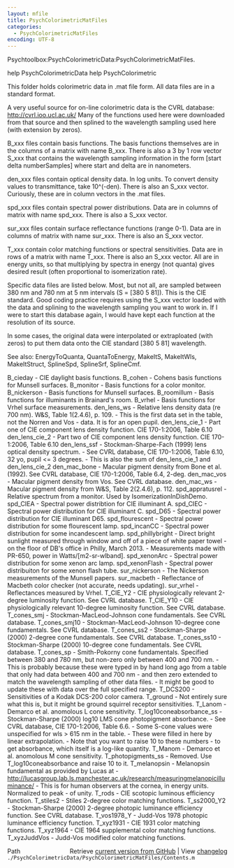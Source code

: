 ```yaml
---
layout: mfile
title: PsychColorimetricMatFiles
categories:
  - PsychColorimetricMatFiles
encoding: UTF-8
---
```


Psychtoolbox:PsychColorimetricData:PsychColorimetricMatFiles.

help PsychColorimetricData
help PsychColorimetric

This folder holds colorimetric data in .mat file form.
All data files are in a standard format.

A very useful source for on-line
colorimetric data is the CVRL database:
  http://cvrl.ioo.ucl.ac.uk/
Many of the functions used here were downloaded from
that source and then splined to the wavelength sampling
used here (with extension by zeros).

  B\_xxx files contain basis functions.  The basis functions themselves
    are in the columns of a matrix with name B\_xxx.  There is also
    a 3 by 1 row vector S\_xxx that contains the wavelength sampling
    information in the form [start delta numberSamples] where start
    and delta are in nanometers.

  den\_xxx files contain optical density data.  In log units.  To
    convert density values to transmittance, take 10^(-den).  There
    is also an S\_xxx vector.  Curiously, these are in column vectors
    in the .mat files.

  spd\_xxx files contain spectral power distributions.  Data are in
    columns of matrix with name spd\_xxx.  There is also a S\_xxx
    vector.

  sur\_xxx files contain surface reflectance functions (range 0-1).  Data
    are in columns of matrix with name sur\_xxx.  There is also an S\_xxx
    vector.

  T\_xxx contain color matching functions or spectral sensitivities.  Data
     are in rows of a matrix with name T\_xxx.  There is also an S\_xxx
     vector.  All are in energy units, so that multiplying by spectra in
     energy (not quanta) gives desired result (often proportional to
     isomerization rate).

 Specific data files are listed below.  Most, but not all, are sampled
 between 380 nm and 780 nm at 5 nm intervals (S = [380 5 81]).  This is
 the CIE standard.  Good coding practice requires using the S\_xxx vector
 loaded with the data and splining to the wavelength sampling you want to work
 in.  If I were to start this database again, I would have kept each function
 at the resolution of its source.

 In some cases, the original data were interpolated or extraploated (with zeros)
 to put them data onto the CIE standard [380 5 81] wavelength.

 See also: EnergyToQuanta, QuantaToEnergy, MakeItS, MakeItWls, MakeItStruct,
   SplineSpd, SplineSrf, SplineCmf.

  B\_cieday            - CIE daylight basis functions.
  B\_cohen             - Cohens basis functions for Munsell surfaces.
  B\_monitor           - Basis functions for a color monitor.
  B\_nickerson         - Basis functions for Munsell surfaces.
  B\_roomillum         - Basis functions for illuminants in Brainard's room.
  B\_vrhel             - Basis functions for Vrhel surface measurements.
  den\_lens\_ws         - Relative lens density data (re 700 nm).  W&S, Table 1(2.4.6), p. 109.
                      -   This is the first data set in the table, not the Norren and Vos
                      -   data.  It is for an open pupil.
  den\_lens\_cie\_1      - Part one of CIE component lens density function. CIE 170-1:2006, Table 6.10
  den\_lens\_cie\_2      - Part two of CIE component lens density function. CIE 170-1:2006, Table 6.10
  den\_lens\_ssf        - Stockman-Sharpe-Fach (1999) lens optical density spectrum.
                      -   See CVRL database, CIE 170-1:2006, Table 6.10, 32 yo, pupil \<= 3 degrees.
                      -   This is also the sum of den\_lens\_cie\_1 and den\_lens\_cie\_2
  den\_mac\_bone        - Macular pigment density from Bone et al. (1992).  See CVRL database, CIE 170-1:2006, Table 6.4, 2-deg.
  den\_mac\_vos         - Macular pigment density from Vos.  See CVRL database.
  den\_mac\_ws          - Macular pigment density from W&S, Table 2(2.4.6), p. 112.
  spd\_appratusrel     - Relative spectrum from a monitor.  Used by IsomerizationInDishDemo.
  spd\_CIEA            - Spectral power distribtion for CIE illuminant A.
  spd\_CIEC            - Spectral power distribution for CIE illuminant C.
  spd\_D65             - Spectral power distribution for CIE illuminant D65.
  spd\_flourescent     - Spectral power distribution for some flourescent lamp.
  spd\_incanCC         - Spectral power distribution for some incandescent lamp.
  spd\_phillybright    - Direct bright sunlight measured through window and off of a piece of white paper towel
                      -   on the floor of DB's office in Philly, March 2013.
                      -   Measurements made with PR-650, power in Watts/[m2-sr-wlband].
  spd\_xenonArc        - Spectral power distribution for some xenon arc lamp.
  spd\_xenonFlash      - Spectral power distribuiton for some xenon flash tube.
  sur\_nickerson       - The Nickerson measurements of the Munsell papers.
  sur\_macbeth         - Reflectance of Macbeth color checker (not accurate, needs updating).
  sur\_vrhel           - Reflectances measured by Vrhel.
  T\_CIE\_Y2            - CIE physiologically relevant 2-degree luminosity function.  See CVRL database.
  T\_CIE\_Y10           - CIE physiologically relevant 10-degree luminosity function.  See CVRL database.
  T\_cones\_smj         - Stockman-MacLeod-Johnson cone fundamentals.  See CVRL database.
  T\_cones\_smj10       - Stockman-MacLeod-Johnson 10-degree cone fundamentals.  See CVRL database.
  T\_cones\_ss2         - Stockman-Sharpe (2000) 2-degree cone fundamentals.  See CVRL database.
  T\_cones\_ss10        - Stockman-Sharpe (2000) 10-degree cone fundamentals.  See CVRL database.
  T\_cones\_sp          - Smith-Pokorny cone fundamentals.  Specified between 380 and 780 nm, but non-zero only between 400 and 700 nm.
                      -   This is probably because these were typed in by hand long ago from a table that only had data between 400 and 700 nm
                      -   and then zero extended to match the wavelength sampling of other data files.
                      -   It might be good to update these with data over the full specified range.
  T\_DCS200            - Sensitivities of a Kodak DCS-200 color camera.
  T\_ground            - Not entirely sure what this is, but it might be ground squirrel receptor sensitivities.
  T\_Lanom             - Demarco et al. anomolous L cone sensitivity.
  T\_log10coneabsorbance\_ss - Stockman-Sharpe (2000) log10 LMS cone photopigment absorbance.
                      -   See CVRL database, CIE 170-1:2006, Table 6.6.
                      -   Some S-cone values were unspecified for wls \> 615 nm in the table.
                      -   These were filled in here by linear extrapolation.
                      -   Note that you want to raise 10 to these numbers
                      -   to get absorbance, which itself is a log-like quantity.
  T\_Manom             - Demarco et al. anomolous M cone sensitivity.
  T\_photopigments\_ss  - Removed.  Use T\_log10coneabsorbance and raise 10 to it.
  T\_melanopsin        - Melanopsin fundamental as provided by Lucas at
                      -   http://lucasgroup.lab.ls.manchester.ac.uk/research/measuringmelanopicilluminance/
                      -   This is for human observers at the cornea, in energy units.  Normalized to peak
                      -   of unity.
  T\_rods              - CIE scotopic luminous efficiency function.
  T\_stiles2           - Stiles 2-degree color matching functions.
  T\_ss2000\_Y2         - Stockman-Sharpe (2000) 2-degree photopic luminance efficiency function.  See CVRL database.
  T\_vos1978\_Y         - Judd-Vos 1978 photopic luminance efficiency function.
  T\_xyz1931           - CIE 1931 color matching functions.
  T\_xyz1964           - CIE 1964 supplemental color matching functions.
  T\_xyzJuddVos        - Judd-Vos modified color matching functions.


<div class="code_header" style="text-align:right;">
  <span style="float:left;">Path&nbsp;&nbsp;</span> <span class="counter">Retrieve <a href=
  "https://raw.github.com/Psychtoolbox-3/Psychtoolbox-3/beta/./PsychColorimetricData/PsychColorimetricMatFiles/Contents.m">current version from GitHub</a> | View <a href=
  "https://github.com/Psychtoolbox-3/Psychtoolbox-3/commits/beta/./PsychColorimetricData/PsychColorimetricMatFiles/Contents.m">changelog</a></span>
</div>
<div class="code">
  <code>./PsychColorimetricData/PsychColorimetricMatFiles/Contents.m</code>
</div>
